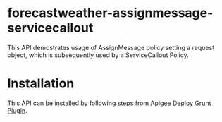 forecastweather-assignmessage-servicecallout
=======
This API demostrates usage of AssignMessage policy setting a request object, which is subsequently used by a ServiceCallout Policy.

Installation
===
This API can be installed by following steps from [Apigee Deploy Grunt Plugin](https://github.com/apigeecs/apigee-deploy-grunt-plugin#directions-to-setup-grunt-for-an-apigee-api-bundle).